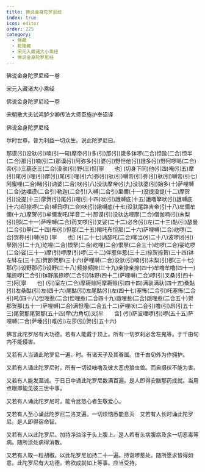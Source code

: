 ```yaml
---
title: 佛说金身陀罗尼经
index: true
icon: editor
order: 225
category:
  - 佛藏
  - 乾隆藏
  - 宋元入藏诸大小乘经
  - 佛说金身陀罗尼经
---
```


佛说金身陀罗尼经一卷  

宋元入藏诸大小乘经  

佛说金身陀罗尼经一卷  

宋朝散大夫试鸿胪少卿传法大师臣施护奉诏译  

佛说金身陀罗尼经  

尔时世尊。普为利益一切众生。说此陀罗尼曰。  

那谟(引)没驮(引)喃(引一句)摩帝(引)多(引)那(引)誐多钵啰(二合)怛踰(二合)怛半(二合)那(引)喃(引二)那谟(引)阿弥多(引)婆(引)野怛他(引)誐多(引)野阿啰喝(二合)帝(引)三藐讫三(二合)没驮(引)野(三)怛[寧　　也] (切身下同)他(引四)唵(引五)摩(引)尾(引)哩(引)摩(引)尾(引)哩(引六)弥(引)驮(引)嚩帝(引)弥(引)驮(引)嚩帝(引七)阿蜜哩(二合)睹(引)讷婆(二合)吠(引八)没驮摩帝(引九)没驮婆(引)始多(十)萨哩嚩(二合)达哩谟(二合引)勒迦(二合引)入嚩(二合引)里儞(十一)没提没提(十二)摩贺(引)没提(十三)摩贺(引)尾(引)哩(引十四)吠(引)誐嚩底(十五)誐噜拏吠(引)誐嚩底(十六)印捺啰(二合)嚩日啰(二合)吠(引)誐嚩底(十七)没驮尾路吉帝(引十八)牟儞牟儞(十九)摩贺(引)牟儞发吒(半音二十)那谟(引)没驮达哩摩(二合)僧伽喃(引)末梨(引)那(二十一)萨哩嚩(二合)药叉啰(引)叉娑(二十二)必舍(引)左(二十三)酤(引)瑟曼(二合引)拏(二十四)布(引)怛那(二十五)羯吒布怛那(二十六)萨哩嚩(二合)屹啰(二合)贺祢(引)嚩(引) [寧　　也] (引二十七)讷瑟吒(二合)唧当(引二十八)波啰闭(引)拏刚(引二十九)屹哩(二合)恨拏(二合)屹哩(二合)恨拏(二合三十)屹啰(二合)娑屹啰(二合)娑(三十一)摩(引)啰摩(引)啰(三十二)伴惹伴惹(三十三)捺贺捺贺(三十四)钵左钵左(三十五)贺那贺那(三十六)萨哩嚩(二合)没驮(引)喃(引)末梨(引)那(三十七)那(引)设野那(引)设野(三十八)频捺频捺(三十九)亲捺亲捺(四十)牟噜牟噜(四十一)尾捺啰(二合引)钵野尾捺啰(二合引)钵野(四十二)萨哩嚩(二合)啰(引)叉桑(引四十三)阿[寧　　也] (引)室左(二合)摩耨赊阿摩耨赊(引四十四)满驮满驮(四十五)桑酤(引)左桑酤(引)左(四十六)尾酤(引)左尾酤(引)左(四十七)塞怖(二合引)吒塞怖(二合引)吒(四十八)怛哩惹(二合)怛哩惹(二合四十九)誐哩惹(二合)誐哩惹(二合五十)贺那贺那(五十一)萨哩嚩(二合)满怛囕(二合五十二)萨哩吠(二合引)噜(引)昂(引五十三)尾贺那尾贺那(五十四)荦(力角切)叉[牟　　含] (引)萨波哩啰(引)啰(五十五)萨哩嚩(二合)萨埵(引)难(引)左莎(引)贺(引五十六)  

佛言此陀罗尼有大功德。若有人能戴于顶上。所有一切罗刹必舍左鬼等。于千由旬内不能侵害。  

又若有人当诵此陀罗尼一遍。时。有诸天子及其眷属。住千由旬外为作拥护。  

又若有人诵此陀罗尼时。所有一切设咄噜及彼大恶虎狼虫兽。而自摄伏不能为害。  

又若有人能发至诚。于日日中诵此陀罗尼数满百遍。是人即得安膳那药成就。当用点眼即能见彼三世中事。  

又若有人诵此陀罗尼时。能令忿怒心者生敬爱心。  

又若有人至心诵此陀罗尼二洛叉遍。一切烦恼悉能息灭　又若有人长时诵此陀罗尼。是人即得宿命智。  

又若有人以此陀罗尼。加持净油涂于头上腹上。是人若有头病腹病及余一切恶毒等病。随所涂处病得消散。  

又若有人取一粒胡椒。以此陀罗尼加持二十一遍。持诣啰惹处。随所愿求皆得如意。此陀罗尼有大功德。若欲成就如上等事。应当受持。  
